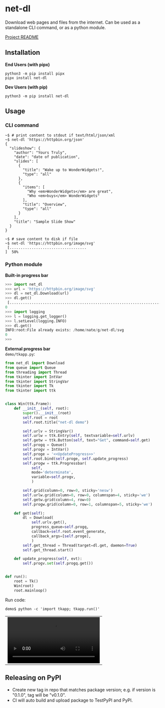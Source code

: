# net-dl

Download web pages and files from the internet. Can be used as a standalone
CLI command, or as a python module.

[Project README](https://github.com/sil-car/net-dl/blob/main/README.md)

## Installation

**End Users (with pipx)**
```
python3 -m pip install pipx
pipx install net-dl
```

**Dev Users (with pip)**
```
python3 -m pip install net-dl
```

## Usage

### CLI command
```
~$ # print content to stdout if text/html/json/xml
~$ net-dl 'https://httpbin.org/json'
{
  "slideshow": {
    "author": "Yours Truly", 
    "date": "date of publication", 
    "slides": [
      {
        "title": "Wake up to WonderWidgets!", 
        "type": "all"
      }, 
      {
        "items": [
          "Why <em>WonderWidgets</em> are great", 
          "Who <em>buys</em> WonderWidgets"
        ], 
        "title": "Overview", 
        "type": "all"
      }
    ], 
    "title": "Sample Slide Show"
  }
}

~$ # save content to disk if file
~$ net-dl 'https://httpbin.org/image/svg'
 [...................................                                     ]  50%
```

### Python module

**Built-in progress bar**
```python
>>> import net_dl
>>> url = 'https://httpbin.org/image/svg'
>>> dl = net_dl.Download(url)
>>> dl.get()
 [........................................................................] 100%
0
>>> import logging
>>> l = logging.get_logger()
>>> l.setLevel(logging.INFO)
>>> dl.get()
INFO:root:File already exists: /home/nate/g/net-dl/svg
0
>>>
```
**External progress bar**  
`demo/tkapp.py`:
```python
from net_dl import Download
from queue import Queue
from threading import Thread
from tkinter import IntVar
from tkinter import StringVar
from tkinter import Tk
from tkinter import ttk


class Win(ttk.Frame):
    def __init__(self, root):
        super().__init__(root)
        self.root = root
        self.root.title("net-dl demo")

        self.urlv = StringVar()
        self.urlw = ttk.Entry(self, textvariable=self.urlv)
        self.getw = ttk.Button(self, text="Get", command=self.get)
        self.progq = Queue()
        self.progv = IntVar()
        self.proge = '<<UpdateProgress>>'
        self.root.bind(self.proge, self.update_progress)
        self.progw = ttk.Progressbar(
            self,
            mode='determinate',
            variable=self.progv,
            )

        self.grid(column=0, row=0, sticky='nesw')
        self.urlw.grid(column=0, row=0, columnspan=4, sticky='we')
        self.getw.grid(column=4, row=0)
        self.progw.grid(column=0, row=1, columnspan=5, sticky='we')

    def get(self):
        dl = Download(
            self.urlv.get(),
            progress_queue=self.progq,
            callback=self.root.event_generate,
            callback_args=[self.proge],
            )
        self.get_thread = Thread(target=dl.get, daemon=True)
        self.get_thread.start()

    def update_progress(self, evt):
        self.progv.set(self.progq.get())


def run():
    root = Tk()
    Win(root)
    root.mainloop()
```
Run code:
```
demo$ python -c 'import tkapp; tkapp.run()'
```
||
|:-:|
|![](https://raw.githubusercontent.com/sil-car/net-dl/branch/demo/tkapp.mp4)|


## Releasing on PyPI

- Create new tag in repo that matches package version; e.g. if version is "0.1.0", tag will be "v0.1.0".
- CI will auto build and upload package to TestPyPI and PyPI.